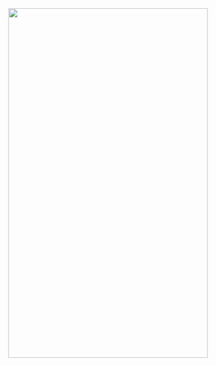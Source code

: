
<img src="https://user-images.githubusercontent.com/97331900/216931710-b9c0d9de-4c86-495c-bda2-7cfd7a3022ce.jpg"  width="400" height="700">
